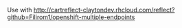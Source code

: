 Use with http://cartreflect-claytondev.rhcloud.com/reflect?github=Filirom1/openshift-multiple-endpoints
